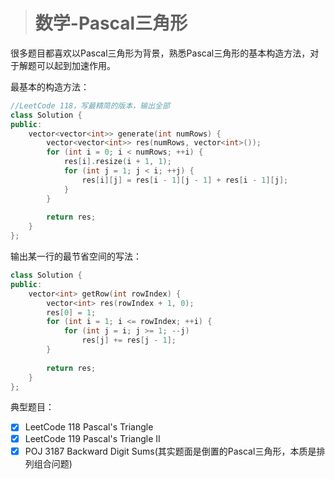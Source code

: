 > # 数学-Pascal三角形

很多题目都喜欢以Pascal三角形为背景，熟悉Pascal三角形的基本构造方法，对于解题可以起到加速作用。

最基本的构造方法：

```c++
//LeetCode 118，写最精简的版本，输出全部
class Solution {
public:
    vector<vector<int>> generate(int numRows) {
        vector<vector<int>> res(numRows, vector<int>());
        for (int i = 0; i < numRows; ++i) {
            res[i].resize(i + 1, 1);
            for (int j = 1; j < i; ++j) {
                res[i][j] = res[i - 1][j - 1] + res[i - 1][j];
            }
        }
        
        return res;
    }
};
```

输出某一行的最节省空间的写法：

```c++
class Solution {
public:
    vector<int> getRow(int rowIndex) {
        vector<int> res(rowIndex + 1, 0);
        res[0] = 1;
        for (int i = 1; i <= rowIndex; ++i) {
            for (int j = i; j >= 1; --j)
                res[j] += res[j - 1];
        }
        
        return res;
    }
};
```



典型题目：

- [x] LeetCode 118 Pascal's Triangle
- [x] LeetCode 119 Pascal's Triangle II
- [x] POJ 3187 Backward Digit Sums(其实题面是倒置的Pascal三角形，本质是排列组合问题)